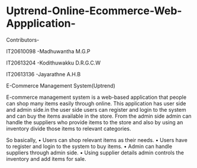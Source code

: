# Uptrend-Online-Ecommerce-Web-Appplication-

Contributors-

IT20610098 -Madhuwantha M.G.P

IT20613204 -Kodithuwakku D.R.G.C.W

IT20613136 -Jayarathne A.H.B




E-Commerce Management System(Uptrend)

E-commerce management system is a web-based application that people can shop many items easily through online. This application has user side and admin side.in the user side users can register and login to the system and can buy the items available in the store. From the admin side admin can handle the suppliers who provide items to the store and also by using an inventory divide those items to relevant categories.

So basically,
•	Users can shop relevant items as their needs.
•	Users have to register and login to the system to buy items.
•	Admin can handle suppliers  through admin side.
•	Using supplier details admin controls the inventory and add items for sale.

